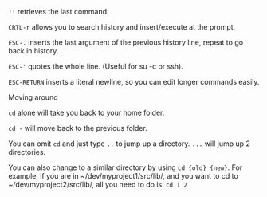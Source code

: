 `!!` retrieves the last command.

`CRTL-r` allows you to search history and insert/execute at the prompt.

`ESC-.` inserts the last argument of the previous history line, repeat to go back in history.

`ESC-'` quotes the whole line. (Useful for su -c or ssh).

`ESC-RETURN` inserts a literal newline, so you can edit longer commands easily.

Moving around

`cd` alone will take you back to your home folder.

`cd -` will move back to the previous folder.

You can omit `cd` and just type `..` to jump up a directory. `...` will jump up 2 directories.

You can also change to a similar directory by using `cd {old} {new}`. For example, if you are in ~/dev/myproject1/src/lib/, and you want to cd to ~/dev/myproject2/src/lib/, all you need to do is: `cd 1 2`
